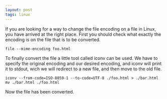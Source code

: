 ```yaml
---
layout: post
tags: linux
---
```


If you are looking for a way to change the file encoding on a file in
Linux, you have arrived at the right place. First you should check
what exactly the encoding is on the file that is to be converted.

	file --mime-encoding foo.html

To finally convert the file a little tool called iconv can be used. We
have to specify the original encoding and our desired encoding, and
iconv will print it to stdout, wich we will redirect to a new file,
and then move to the old file.

	iconv --from-code=ISO-8859-1 --to-code=UTF-8 ./foo.html > ./bar.html
	mv ./bar.html ./foo.html

Now the file has been converted.
